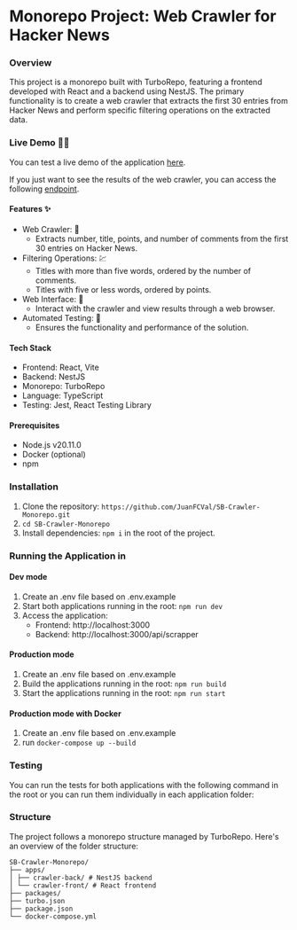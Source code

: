 # Monorepo Project: Web Crawler for Hacker News

### Overview

This project is a monorepo built with TurboRepo, featuring a frontend developed with React and a backend using NestJS. The primary functionality is to create a web crawler that extracts the first 30 entries from Hacker News and perform specific filtering operations on the extracted data.

### Live Demo 🎇:100:

You can test a live demo of the application [here](https://dolphin-app-weuwr.ondigitalocean.app/).

If you just want to see the results of the web crawler, you can access the following [endpoint](https://dolphin-app-weuwr.ondigitalocean.app/api/scrapper).

#### **Features** ✨

- Web Crawler: :ant:
  - Extracts number, title, points, and number of comments from the first 30 entries on Hacker News.
- Filtering Operations: 💹
  - Titles with more than five words, ordered by the number of comments.
  - Titles with five or less words, ordered by points.
- Web Interface: 💄
  - Interact with the crawler and view results through a web browser.
- Automated Testing: 🚒
  - Ensures the functionality and performance of the solution.

#### **Tech Stack**

- Frontend: React, Vite
- Backend: NestJS
- Monorepo: TurboRepo
- Language: TypeScript
- Testing: Jest, React Testing Library

#### Prerequisites

- Node.js v20.11.0
- Docker (optional)
- npm

### Installation

1. Clone the repository: `https://github.com/JuanFCVal/SB-Crawler-Monorepo.git`
2. `cd SB-Crawler-Monorepo`
3. Install dependencies: `npm i` in the root of the project.

### Running the Application in

#### Dev mode

1. Create an .env file based on .env.example
2. Start both applications running in the root: `npm run dev`
3. Access the application:
   - Frontend: http://localhost:3000
   - Backend: http://localhost:3000/api/scrapper

#### Production mode

1. Create an .env file based on .env.example
2. Build the applications running in the root: `npm run build`
3. Start the applications running in the root: `npm run start`

#### Production mode with Docker

1. Create an .env file based on .env.example
2. run `docker-compose up --build`

### Testing

You can run the tests for both applications with the following command in the root or you can run them individually in each application folder:

### Structure

The project follows a monorepo structure managed by TurboRepo. Here's an overview of the folder structure:

```
SB-Crawler-Monorepo/
├── apps/
│ ├── crawler-back/ # NestJS backend
│ └── crawler-front/ # React frontend
├── packages/
├── turbo.json
├── package.json
└── docker-compose.yml
```
